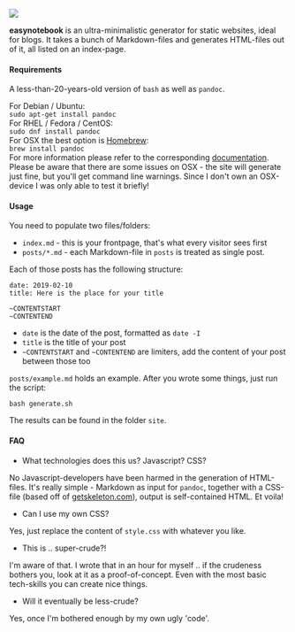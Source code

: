 ![](https://i.imgur.com/76XLeVJ.png)

**easynotebook** is an ultra-minimalistic generator for static websites, ideal
for blogs. It takes a bunch of Markdown-files and generates HTML-files out of
it, all listed on an index-page.

#### Requirements
A less-than-20-years-old version of `bash` as well as `pandoc`.

For Debian / Ubuntu:  
`sudo apt-get install pandoc`  
For RHEL / Fedora / CentOS:  
`sudo dnf install pandoc`  
For OSX the best option is [Homebrew](https://brew.sh):  
`brew install pandoc`  
For more information please refer to the corresponding
[documentation](https://pandoc.org/installing.html#macos). Please be aware that
there are some issues on OSX - the site will generate just fine, but you'll get
command line warnings. Since I don't own an OSX-device I was only able to test
it briefly!

#### Usage
You need to populate two files/folders:

* `index.md` - this is your frontpage, that's what every visitor sees first
* `posts/*.md` - each Markdown-file in `posts` is treated as single post.

Each of those posts has the following structure:
```
date: 2019-02-10
title: Here is the place for your title

~CONTENTSTART
~CONTENTEND
```

* `date` is the date of the post, formatted as `date -I`
* `title` is the title of your post
* `~CONTENTSTART` and `~CONTENTEND` are limiters, add the content of your post between those too

`posts/example.md` holds an example. After you wrote some things, just run the script:  

`bash generate.sh`  

The results can be found in the folder `site`.

#### FAQ
* What technologies does this us? Javascript? CSS?

No Javascript-developers have been harmed in the generation of HTML-files. It's
really simple - Markdown as input for `pandoc`, together with a CSS-file (based
off of [getskeleton.com](https://getskeleton.com)), output is self-contained
HTML. Et voila!

* Can I use my own CSS?

Yes, just replace the content of `style.css` with whatever you like.

* This is .. super-crude?!

I'm aware of that. I wrote that in an hour for myself .. if the crudeness
bothers you, look at it as a proof-of-concept. Even with the most basic
tech-skills you can create nice things.

* Will it eventually be less-crude?

Yes, once I'm bothered enough by my own ugly 'code'.
